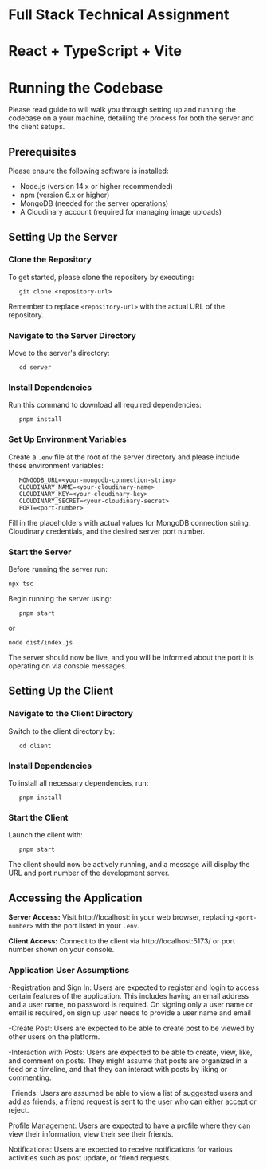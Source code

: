 # Full Stack Technical Assignment

# React + TypeScript + Vite

# Running the Codebase

Please read guide to will walk you through setting up and running the codebase on a your machine, detailing the process for both the server and the client setups.

## Prerequisites

Please ensure the following software is installed:

- Node.js (version 14.x or higher recommended)
- npm (version 6.x or higher)
- MongoDB (needed for the server operations)
- A Cloudinary account (required for managing image uploads)

## Setting Up the Server

### Clone the Repository

To get started, please clone the repository by executing:

```
   git clone <repository-url>
```

Remember to replace `<repository-url>` with the actual URL of the repository.

### Navigate to the Server Directory

Move to the server's directory:

```
   cd server
```

### Install Dependencies

Run this command to download all required dependencies:

```
   pnpm install
```

### Set Up Environment Variables

Create a `.env` file at the root of the server directory and please include these environment variables:

```
   MONGODB_URL=<your-mongodb-connection-string>
   CLOUDINARY_NAME=<your-cloudinary-name>
   CLOUDINARY_KEY=<your-cloudinary-key>
   CLOUDINARY_SECRET=<your-cloudinary-secret>
   PORT=<port-number>
```

Fill in the placeholders with actual values for MongoDB connection string, Cloudinary credentials, and the desired server port number.

### Start the Server

Before running the server run:

```
npx tsc
```

Begin running the server using:

```
   pnpm start
```

or

```
node dist/index.js
```

The server should now be live, and you will be informed about the port it is operating on via console messages.

## Setting Up the Client

### Navigate to the Client Directory

Switch to the client directory by:

```
   cd client
```

### Install Dependencies

To install all necessary dependencies, run:

```
   pnpm install
```

### Start the Client

Launch the client with:

```
   pnpm start
```

The client should now be actively running, and a message will display the URL and port number of the development server.

## Accessing the Application

**Server Access:**
Visit http://localhost:<port-number> in your web browser, replacing `<port-number>` with the port listed in your `.env`.

**Client Access:**
Connect to the client via http://localhost:5173/ or port number shown on your console.

### Application User Assumptions

-Registration and Sign In: Users are expected to register and login to access certain features of the application. This includes having an email address and a user name, no password is required. On signing only a user name or email is required, on sign up user needs to provide a user name and email

-Create Post: Users are expected to be able to create post to be viewed by other users on the platform.

-Interaction with Posts: Users are expected to be able to create, view, like, and comment on posts. They might assume that posts are organized in a feed or a timeline, and that they can interact with posts by liking or commenting.

-Friends: Users are assumed be able to view a list of suggested users and add as friends, a friend request is sent to the user who can either accept or reject.

Profile Management: Users are expected to have a profile where they can view their information, view their see their friends.

Notifications: Users are expected to receive notifications for various activities such as post update, or friend requests.
